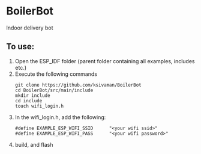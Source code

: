 # BoilerBot
Indoor delivery bot

## To use:
1. Open the ESP_IDF folder (parent folder containing all examples, includes etc.)
2. Execute the following commands
    ```
    git clone https://github.com/ksivaman/BoilerBot
    cd BoilerBot/src/main/include
    mkdir include
    cd include
    touch wifi_login.h
    ```
3. In the wifi_login.h, add the following:
    ```
    #define EXAMPLE_ESP_WIFI_SSID      "<your wifi ssid>"
    #define EXAMPLE_ESP_WIFI_PASS      "<your wifi password>"
    ```
4. build, and flash